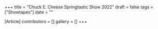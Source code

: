 +++
title = "Chuck E. Cheese Springtastic Show 2022"
draft = false
tags = ["Showtapes"]
date = ""

[Article]
contributors = []
gallery = []
+++